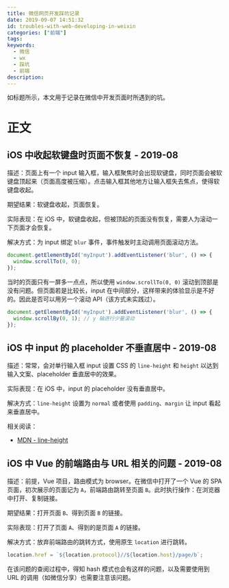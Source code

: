 ```yaml
---
title: 微信网页开发踩坑记录
date: 2019-09-07 14:51:32
id: troubles-with-web-developing-in-weixin
categories: ["前端"]
tags:
keywords:
  - 微信
  - wx
  - 踩坑
  - 前端
description:
---
```


如标题所示，本文用于记录在微信中开发页面时所遇到的坑。

<!-- more -->

# 正文

## iOS 中收起软键盘时页面不恢复 - 2019-08

描述：页面上有一个 input 输入框，输入框聚焦时会出现软键盘，同时页面会被软键盘顶起来（页面高度被压缩）。点击输入框其他地方让输入框失去焦点，使得软键盘收起。

期望结果：软键盘收起，页面恢复。

实际表现：在 iOS 中，软键盘收起，但被顶起的页面没有恢复，需要人为滚动一下页面才会恢复。

解决方式：为 input 绑定 `blur` 事件，事件触发时主动调用页面滚动方法。

```js
document.getElementById('myInput').addEventListener('blur', () => {
  window.scrollTo(0, 0);
});
```

当时的页面只有一屏多一点点，所以使用 `window.scrollTo(0, 0)` 滚动到顶部是没有问题。但页面若是比较长，input 在中间部分，这样带来的体验显示是不好的。因此是否可以用另一个滚动 API（该方式未实践过）。

```js
document.getElementById('myInput').addEventListener('blur', () => {
  window.scrollBy(0, 1); // y 轴进行少量滚动
});
```

## iOS 中 input 的 placeholder 不垂直居中 - 2019-08

描述：常常，会对单行输入框 input 设置 CSS 的 `line-height` 和 `height` 以达到输入文案、placeholder 垂直居中的效果。

实际表现：在 iOS 中，input 的 placeholder 没有垂直居中。

解决方式：`line-height` 设置为 `normal` 或者使用 `padding`、`margin` 让 input 看起来垂直居中。

相关阅读：

- [MDN - line-height](https://developer.mozilla.org/zh-CN/docs/Web/CSS/line-height)

## iOS 中 Vue 的前端路由与 URL 相关的问题 - 2019-08

描述：前提，Vue 项目，路由模式为 browser。在微信中打开了一个 Vue 的 SPA 页面，初次展示的页面记为 `A`，前端路由跳转至页面 `B`。此时执行操作：在浏览器中打开、复制链接。

期望结果：打开页面 `B`、得到页面 `B` 的链接。

实际表现：打开了页面 `A`、得到的是页面 `A` 的链接。

解决方式：放弃前端路由的跳转方式，使用原生 `location` 进行跳转。

```js
location.href = `${location.protocol}//${location.host}/page/b`;
```

在该问题的查阅过程中，得知 hash 模式也会有这样的问题，以及需要使用到 URL 的调用（如微信分享）也需要注意该问题。
